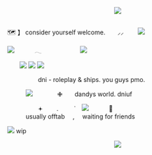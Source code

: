<p align="center"> 
<img src="https://files.catbox.moe/wzqczp.webp">

<br> 🗺️ 】 consider yourself welcome.  ⸝⸝   ![](https://files.catbox.moe/3hgipn.png)

![](https://komarev.com/ghpvc/?username=guineapirate&color=4a578d&style=flat-plastic)    𓂃       ![](https://files.catbox.moe/c0jni8.webp)

  ![](https://files.catbox.moe/rcze1m.webp) ![](https://files.catbox.moe/ro1mdh.webp) ![](https://files.catbox.moe/z2imai.webp) 

     dni - roleplay & ships. you guys pmo.
     
     ![](https://files.catbox.moe/w9t3z6.gif)    ✙  dandys world. dniuf
     
     𖥔   .    ˙ ![](https://files.catbox.moe/cvju04.gif)    🔬
<br>    usually offtab  ,  waiting for friends
          
![](https://files.catbox.moe/jbgl1g.webp) wip

<p align="center">
<img src="https://files.catbox.moe/am2tyu.png">
